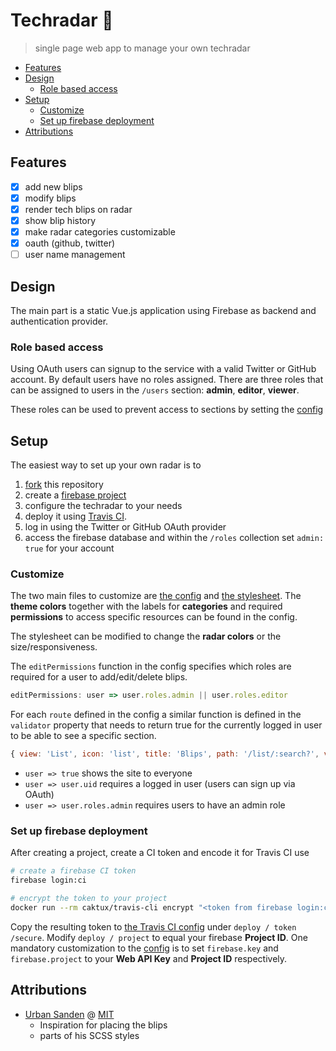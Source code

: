 # Techradar 📡

> single page web app to manage your own techradar

<!-- TOC depthFrom:2 -->

- [Features](#features)
- [Design](#design)
  - [Role based access](#role-based-access)
- [Setup](#setup)
  - [Customize](#customize)
  - [Set up firebase deployment](#set-up-firebase-deployment)
- [Attributions](#attributions)

<!-- /TOC -->

## Features

- [x] add new blips
- [x] modify blips
- [x] render tech blips on radar
- [x] show blip history
- [x] make radar categories customizable
- [x] oauth (github, twitter)
- [ ] user name management

## Design

The main part is a static Vue.js application using Firebase as backend and authentication provider.

### Role based access

Using OAuth users can signup to the service with a valid Twitter or GitHub account. By default users have no roles assigned. There are three roles that can be assigned to users in the `/users` section: **admin**, **editor**, **viewer**.

These roles can be used to prevent access to sections by setting the [config](#customize)

## Setup

The easiest way to set up your own radar is to

1. [fork](https://help.github.com/articles/fork-a-repo/) this repository
1. create a [firebase project](https://firebase.google.com/)
1. configure the techradar to your needs
1. deploy it using [Travis CI](https://travis-ci.com).
1. log in using the Twitter or GitHub OAuth provider
1. access the firebase database and within the `/roles` collection set `admin: true` for your account

### Customize

The two main files to customize are [the config](src/config.js) and [the stylesheet](src/assets/radar.scss). The **theme colors** together with the labels for **categories** and required **permissions** to access specific resources can be found in the config.

The stylesheet can be modified to change the **radar colors** or the size/responsiveness.

The `editPermissions` function in the config specifies which roles are required for a user to add/edit/delete blips.

```javascript
editPermissions: user => user.roles.admin || user.roles.editor
```

For each `route` defined in the config a similar function is defined in the `validator` property that needs to return true for the currently logged in user to be able to see a specific section.

```javascript
{ view: 'List', icon: 'list', title: 'Blips', path: '/list/:search?', validator: user => user.uid, location: ['toolbar'] }
```

- `user => true` shows the site to everyone
- `user => user.uid` requires a logged in user (users can sign up via OAuth)
- `user => user.roles.admin` requires users to have an admin role

### Set up firebase deployment

After creating a project, create a CI token and encode it for Travis CI use

```sh
# create a firebase CI token
firebase login:ci

# encrypt the token to your project
docker run --rm caktux/travis-cli encrypt "<token from firebase login:ci>" -r <github repo>
```

Copy the resulting token to [the Travis CI config](.travis.yml) under `deploy / token /secure`. Modify `deploy / project` to equal your firebase **Project ID**.
One mandatory customization to the [config](src/config.js) is to set `firebase.key` and `firebase.project` to your **Web API Key** and **Project ID** respectively.

## Attributions

- [Urban Sanden](https://github.com/urre/radar/) @ [MIT](https://github.com/urre/radar/blob/502b57332467e68819ce69eeb65f8432129d69b9/LICENSE)
  - Inspiration for placing the blips
  - parts of his SCSS styles
